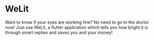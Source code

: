 # WeLit

Want to know if your eyes are working fine? No need to go to the doctor now! Just use WeLit, a flutter application which tells you how bright it is through smart replies and saves you and your money!
